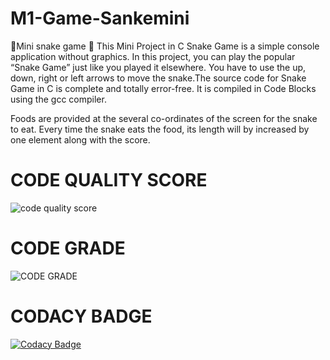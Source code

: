 # M1-Game-Sankemini
🐍Mini snake game 🐍
This Mini Project in C Snake Game is a simple console application without graphics. In this project, you can play the popular “Snake Game” just like you played it elsewhere. You have to use the up, down, right or left arrows to move the snake.The source code for Snake Game in C is complete and totally error-free. It is compiled in Code Blocks using the gcc compiler.

Foods are provided at the several co-ordinates of the screen for the snake to eat. Every time the snake eats the food, its length will by increased by one element along with the score.
# CODE QUALITY SCORE
![code quality score](https://api.codiga.io/project/29873/score/svg)
# CODE GRADE
![CODE GRADE](https://api.codiga.io/project/29873/status/svg)
# CODACY BADGE
[![Codacy Badge](https://app.codacy.com/project/badge/Grade/66172f7a969e43e787ad719af22858eb)](https://www.codacy.com/gh/manmohan364/M1-Game-Sankemini/dashboard?utm_source=github.com&amp;utm_medium=referral&amp;utm_content=manmohan364/M1-Game-Sankemini&amp;utm_campaign=Badge_Grade)
 
